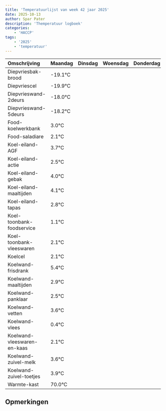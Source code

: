 ```yaml
---
title: 'Temperatuurlijst van week 42 jaar 2025'
date: 2025-10-13
author: Spar Pater
description: 'Themperatuur logboek'
categories:
    - 'HACCP'
tags:
    - '2025'
    - 'temperatuur'
---
```

|Omschrijving|Maandag|Dinsdag|Woensdag|Donderdag|Vrijdag|Zaterdag|Zondag|
|:---|:---|:---|:---|:---|:---|:---|:---|
|Diepvriesbak-brood|-19.1°C| | | | | | |
|Diepvriescel|-19.9°C| | | | | | |
|Diepvrieswand-2deurs|-18.0°C| | | | | | |
|Diepvrieswand-5deurs|-18.2°C| | | | | | |
|Food-koelwerkbank|3.0°C| | | | | | |
|Food-saladiare|2.1°C| | | | | | |
|Koel-eiland-AGF|3.7°C| | | | | | |
|Koel-eiland-actie|2.5°C| | | | | | |
|Koel-eiland-gebak|4.0°C| | | | | | |
|Koel-eiland-maaltijden|4.1°C| | | | | | |
|Koel-eiland-tapas|2.8°C| | | | | | |
|Koel-toonbank-foodservice|1.1°C| | | | | | |
|Koel-toonbank-vleeswaren|2.1°C| | | | | | |
|Koelcel|2.1°C| | | | | | |
|Koelwand-frisdrank|5.4°C| | | | | | |
|Koelwand-maaltijden|2.9°C| | | | | | |
|Koelwand-panklaar|2.5°C| | | | | | |
|Koelwand-vetten|3.6°C| | | | | | |
|Koelwand-vlees|0.4°C| | | | | | |
|Koelwand-vleeswaren-en-kaas|2.1°C| | | | | | |
|Koelwand-zuivel-melk|3.6°C| | | | | | |
|Koelwand-zuivel-toetjes|3.9°C| | | | | | |
|Warmte-kast|70.0°C| | | | | | |

## Opmerkingen


